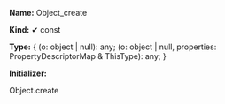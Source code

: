 **Name:** Object_create

**Kind:** ✔ const

**Type:** { (o: object | null): any; (o: object | null, properties: PropertyDescriptorMap & ThisType<any>): any; }

**Initializer:**

Object.create

